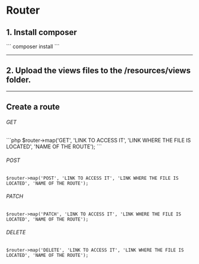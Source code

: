 # Router
 
<h2>1. Install composer</h2>
```
composer install
```

<hr>

<h2>2. Upload the views files to the /resources/views folder.</h2>

<hr>

<h2>Create a route</h2>

<h6>GET</h6>
```php $router->map('GET', 'LINK TO ACCESS IT', 'LINK WHERE THE FILE IS LOCATED', 'NAME OF THE ROUTE'); ```

<h6>POST</h6>
<code>$router->map('POST', 'LINK TO ACCESS IT', 'LINK WHERE THE FILE IS LOCATED', 'NAME OF THE ROUTE');</code>

<h6>PATCH</h6>
<code>$router->map('PATCH', 'LINK TO ACCESS IT', 'LINK WHERE THE FILE IS LOCATED', 'NAME OF THE ROUTE');</code>

<h6>DELETE</h6>
<code>$router->map('DELETE', 'LINK TO ACCESS IT', 'LINK WHERE THE FILE IS LOCATED', 'NAME OF THE ROUTE');</code>
